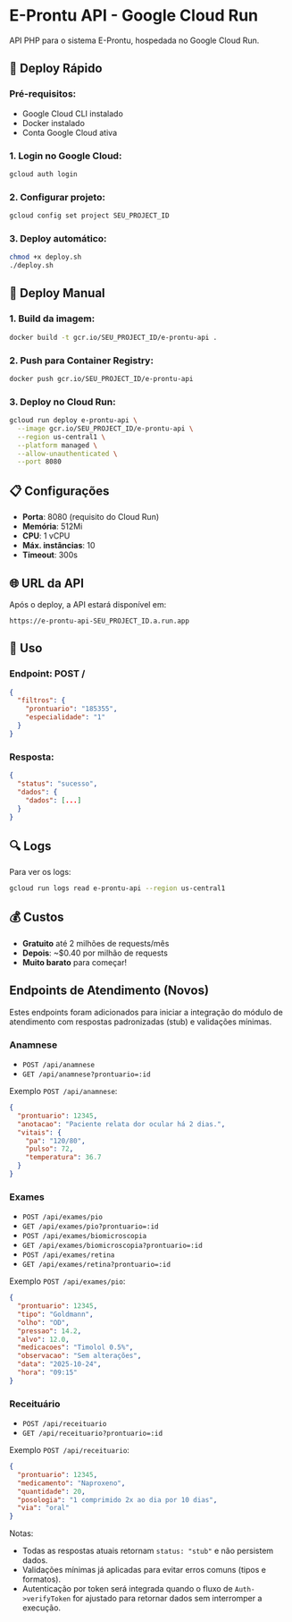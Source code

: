 # E-Prontu API - Google Cloud Run

API PHP para o sistema E-Prontu, hospedada no Google Cloud Run.

## 🚀 Deploy Rápido

### Pré-requisitos:
- Google Cloud CLI instalado
- Docker instalado
- Conta Google Cloud ativa

### 1. Login no Google Cloud:
```bash
gcloud auth login
```

### 2. Configurar projeto:
```bash
gcloud config set project SEU_PROJECT_ID
```

### 3. Deploy automático:
```bash
chmod +x deploy.sh
./deploy.sh
```

## 🔧 Deploy Manual

### 1. Build da imagem:
```bash
docker build -t gcr.io/SEU_PROJECT_ID/e-prontu-api .
```

### 2. Push para Container Registry:
```bash
docker push gcr.io/SEU_PROJECT_ID/e-prontu-api
```

### 3. Deploy no Cloud Run:
```bash
gcloud run deploy e-prontu-api \
  --image gcr.io/SEU_PROJECT_ID/e-prontu-api \
  --region us-central1 \
  --platform managed \
  --allow-unauthenticated \
  --port 8080
```

## 📋 Configurações

- **Porta**: 8080 (requisito do Cloud Run)
- **Memória**: 512Mi
- **CPU**: 1 vCPU
- **Máx. instâncias**: 10
- **Timeout**: 300s

## 🌐 URL da API

Após o deploy, a API estará disponível em:
```
https://e-prontu-api-SEU_PROJECT_ID.a.run.app
```

## 📝 Uso

### Endpoint: POST /
```json
{
  "filtros": {
    "prontuario": "185355",
    "especialidade": "1"
  }
}
```

### Resposta:
```json
{
  "status": "sucesso",
  "dados": {
    "dados": [...]
  }
}
```

## 🔍 Logs

Para ver os logs:
```bash
gcloud run logs read e-prontu-api --region us-central1
```

## 💰 Custos

- **Gratuito** até 2 milhões de requests/mês
- **Depois**: ~$0.40 por milhão de requests
- **Muito barato** para começar!






## Endpoints de Atendimento (Novos)

Estes endpoints foram adicionados para iniciar a integração do módulo de atendimento com respostas padronizadas (stub) e validações mínimas.

### Anamnese
- `POST /api/anamnese`
- `GET /api/anamnese?prontuario=:id`

Exemplo `POST /api/anamnese`:
```json
{
  "prontuario": 12345,
  "anotacao": "Paciente relata dor ocular há 2 dias.",
  "vitais": {
    "pa": "120/80",
    "pulso": 72,
    "temperatura": 36.7
  }
}
```

### Exames
- `POST /api/exames/pio`
- `GET /api/exames/pio?prontuario=:id`
- `POST /api/exames/biomicroscopia`
- `GET /api/exames/biomicroscopia?prontuario=:id`
- `POST /api/exames/retina`
- `GET /api/exames/retina?prontuario=:id`

Exemplo `POST /api/exames/pio`:
```json
{
  "prontuario": 12345,
  "tipo": "Goldmann",
  "olho": "OD",
  "pressao": 14.2,
  "alvo": 12.0,
  "medicacoes": "Timolol 0.5%",
  "observacao": "Sem alterações",
  "data": "2025-10-24",
  "hora": "09:15"
}
```

### Receituário
- `POST /api/receituario`
- `GET /api/receituario?prontuario=:id`

Exemplo `POST /api/receituario`:
```json
{
  "prontuario": 12345,
  "medicamento": "Naproxeno",
  "quantidade": 20,
  "posologia": "1 comprimido 2x ao dia por 10 dias",
  "via": "oral"
}
```

Notas:
- Todas as respostas atuais retornam `status: "stub"` e não persistem dados.
- Validações mínimas já aplicadas para evitar erros comuns (tipos e formatos).
- Autenticação por token será integrada quando o fluxo de `Auth->verifyToken` for ajustado para retornar dados sem interromper a execução.






